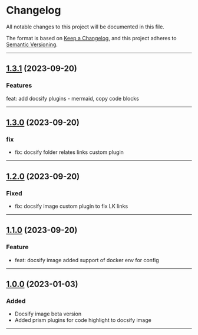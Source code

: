 <!--- BEGIN HEADER -->
# Changelog

All notable changes to this project will be documented in this file.

The format is based on [Keep a Changelog](https://keepachangelog.com/en/1.0.0/),
and this project adheres to [Semantic Versioning](https://semver.org/spec/v2.0.0.html).

---
<!--- END HEADER -->

## [1.3.1]() (2023-09-20)
### Features

feat: add docsify plugins - mermaid, copy code blocks

---

## [1.3.0]() (2023-09-20)
### fix

* fix: docsify folder relates links custom plugin


---

## [1.2.0]() (2023-09-20)
### Fixed
* fix: docsify image custom plugin to fix LK links

-------------------------------------------------------------------------

## [1.1.0]() (2023-09-20)
### Feature
* feat: docsify image added support of docker env for config

-------------------------------------------------------------------------

## [1.0.0]() (2023-01-03)
### Added
* Docsify image beta version
* Added prism plugins for code highlight to docsify image

-------------------------------------------------------------------------
